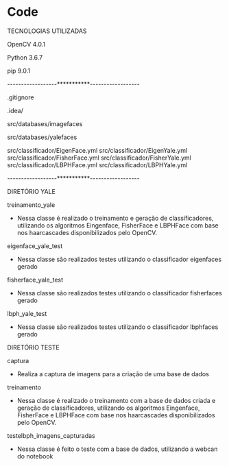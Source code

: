 # Code

TECNOLOGIAS UTILIZADAS

OpenCV 4.0.1

Python 3.6.7

pip 9.0.1


------------------***********------------------

.gitignore

.idea/

src/databases/imagefaces

src/databases/yalefaces

src/classificador/EigenFace.yml
src/classificador/EigenYale.yml
src/classificador/FisherFace.yml
src/classificador/FisherYale.yml
src/classificador/LBPHFace.yml
src/classificador/LBPHYale.yml

------------------***********------------------


DIRETÓRIO YALE

treinamento_yale
 - Nessa classe é realizado o treinamento e geração de classificadores,
 utilizando os algoritmos Eingenface, FisherFace e LBPHFace com base nos 
 haarcascades disponibilizados pelo OpenCV.
 
eigenface_yale_test
 - Nessa classe são realizados testes utilizando o classificador eigenfaces gerado
 
fisherface_yale_test
 - Nessa classe são realizados testes utilizando o classificador fisherfaces gerado
 
lbph_yale_test
 - Nessa classe são realizados testes utilizando o classificador lbphfaces gerado


DIRETÓRIO TESTE

captura
 - Realiza a captura de imagens para a criação de uma base de dados
 
treinamento
 - Nessa classe é realizado o treinamento com a base de dados criada e geração de 
 classificadores, utilizando os algoritmos Eingenface, FisherFace e LBPHFace com base 
 nos haarcascades disponibilizados pelo OpenCV.

testelbph_imagens_capturadas
 - Nessa classe é feito o teste com a base de dados, utilizando a webcan do notebook 
 
    
